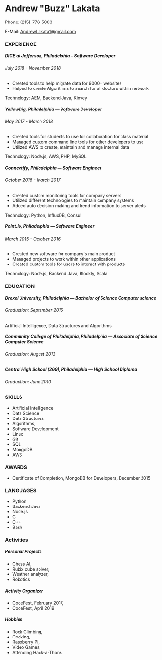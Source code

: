 # Andrew "Buzz" Lakata

Phone: (215)-776-5003

E-Mail: AndrewLakata1@gmail.com

### EXPERIENCE

##### DICE at Jefferson, Philadelphia - Software Developer 
###### July  2018 - November 2018

- Created tools to help migrate data for 9000+ websites
- Helped to create Algorithms to search for all doctors within network

Technology: AEM, Backend Java, Kinvey

##### YellowDig, Philadelphia — Software Developer
###### May  2017 - March 2018
- Created tools for students to use for collaboration for class material
- Managed custom command line tools for other developers to use
- Utilized AWS to create, maintain and manage internal data

Technology: Node.js, AWS, PHP, MySQL

##### Connectify, Philadelphia — Software Engineer
###### October 2016 - March 2017
- Created custom monitoring tools for company servers
- Utilized different technologies to maintain company systems
- Added auto decision making and trend information to server alerts

Technology: Python, InfluxDB, Consul

##### Point.io, Philadelphia — Software Engineer
###### March 2015 - October 2016
- Created new software for company's main product
- Managed projects to work within other applications
- Created custom tools for users to interact with products

Technology: Node.js, Backend Java, Blockly, Scala

### EDUCATION
##### Drexel University, Philadelphia — Bachelor of Science Computer science

###### Graduation: September 2016

Artificial Intelligence, Data Structures and Algorithms 

##### Community College of Philadelphia, Philadelphia — Associate of Science Computer Science 
###### Graduation: August 2013

##### Central High School (269), Philadelphia — High School Diploma
###### Graduation: June 2010

### SKILLS
- Artificial Intelligence 
- Data Science 
- Data Structures
- Algorithms,
- Software Development
- Linux
- Git
- SQL
- MongoDB
- AWS

### AWARDS
- Certificate of Completion, MongoDB for Developers, December 2015

### LANGUAGES
- Python
- Backend Java
- Node.js
- C
- C++
- Bash

### Activities

##### Personal Projects

- Chess AI,
- Rubix cube solver,
- Weather analyzer,
- Robotics

##### Activity Organizer 

- CodeFest, February 2017,
- CodeFest, April 2019

##### Hobbies

- Rock Climbing, 
- Cooking,
- Raspberry Pi,
- Video Games,
- Attending Hack-a-Thons
